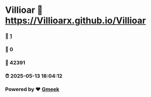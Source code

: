 # Villioar :link: https://Villioarx.github.io/Villioar 
### :page_facing_up: [1](https://Villioarx.github.io/Villioar/tag.html) 
### :speech_balloon: 0 
### :hibiscus: 42391 
### :alarm_clock: 2025-05-13 18:04:12 
### Powered by :heart: [Gmeek](https://github.com/Meekdai/Gmeek)
